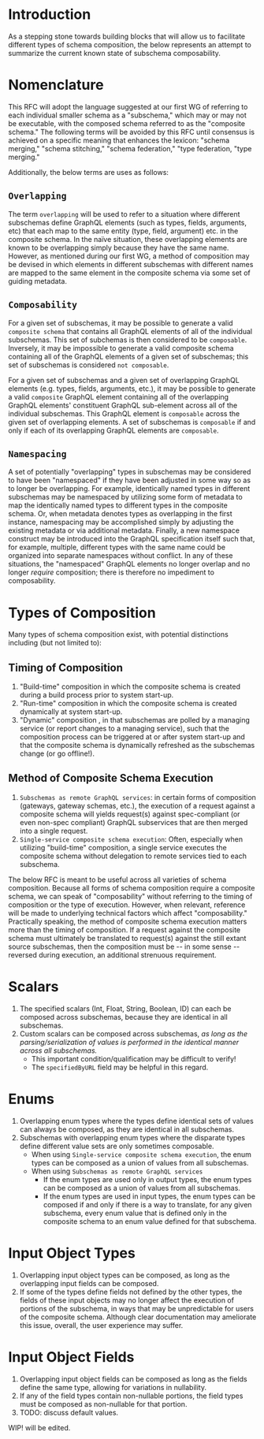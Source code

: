 
# Introduction

As a stepping stone towards building blocks that will allow us to facilitate different types of schema composition, the below represents an attempt to summarize the current known state of subschema composability.

# Nomenclature

This RFC will adopt the language suggested at our first WG of referring to each individual smaller schema as a "subschema," which may or may not be executable, with the composed schema referred to as the "composite schema." The following terms will be avoided by this RFC until consensus is achieved on a specific meaning that enhances the lexicon: "schema merging," "schema stitching," "schema federation," "type federation, "type merging."

Additionally, the below terms are uses as follows:

## `Overlapping`

The term `overlapping` will be used to refer to a situation where different subschemas define GraphQL elements (such as types, fields, arguments, etc) that each map to the same entity (type, field, argument) etc. in the composite schema. In the naïve situation, these overlapping elements are known to be overlapping simply because they have the same name. However, as mentioned during our first WG, a method of composition may be devised in which elements in different subschemas with different names are mapped to the same element in the composite schema via some set of guiding metadata.

## `Composability`

For a given set of subschemas, it may be possible to generate a valid `composite schema` that contains all GraphQL elements of all of the individual subschemas. This set of subchemas is then considered to be `composable`. Inversely, it may be impossible to generate a valid composite schema containing all of the GraphQL elements of a given set of subschemas; this set of subschemas is considered `not composable`.

For a given set of subschemas and a given set of overlapping GraphQL elements (e.g. types, fields, arguments, etc.), it may be possible to generate a valid `composite` GraphQL element containing all of the overlapping GraphQL elements' constituent GraphQL sub-element across all of the individual subschemas. This GraphQL element is `composable` across the given set of overlapping elements. A set of subschemas is `composable` if and only if each of its overlapping GraphQL elements are `composable`.   

## `Namespacing`

A set of potentially "overlapping" types in subschemas may be considered to have been "namespaced" if they have been adjusted in some way so as to longer be overlapping. For example, identically named types in different subschemas may be namespaced by utilizing some form of metadata to map the identically named types to different types in the composite schema. Or, when metadata denotes types as overlapping in the first instance, namespacing may be accomplished simply by adjusting the existing metadata or via additional metadata. Finally, a new namespace construct may be introduced into the GraphQL specification itself such that, for example, multiple, different types with the same name could be organized into separate namespaces without conflict. In any of these situations, the "namespaced" GraphQL elements no longer overlap and no longer _require_ composition; there is therefore no impediment to composability. 

# Types of Composition

Many types of schema composition exist, with potential distinctions including (but not limited to):

## Timing of Composition

1. "Build-time" composition in which the composite schema is created during a build process prior to system start-up. 
2. "Run-time" composition in which the composite schema is created dynamically at system start-up.
3. "Dynamic" composition , in that subschemas are polled by a managing service (or report changes to a managing service), such that the composition process can be triggered at or after system start-up and that the composite schema is dynamically refreshed as the subschemas change (or go offline!).

## Method of Composite Schema Execution

1. `Subschemas as remote GraphQL services`: in certain forms of composition (gateways, gateway schemas, etc.), the execution of a request against a composite schema will yields request(s) against spec-compliant (or even non-spec compliant) GraphQL subservices that are then merged into a single request.
2. `Single-service composite schema execution`: Often, especially when utilizing "build-time" composition, a single service executes the composite schema without delegation to remote services tied to each subschema. 

The below RFC is meant to be useful across all varieties of schema composition. Because all forms of schema composition require a composite schema, we can speak of "composability" without referring to the timing of composition or the type of execution. However, when relevant, reference will be made to underlying technical factors which affect "composability." Practically speaking, the method of composite schema execution matters more than the timing of composition. If a request against the composite schema must ultimately be translated to request(s) against the still extant source subschemas, then the composition must be -- in some sense -- reversed during execution, an additional strenuous requirement.

# Scalars

1. The specified scalars (Int, Float, String, Boolean, ID) can each be composed across subschemas, because they are identical in all subschemas. 
2. Custom scalars can be composed across subschemas, _as long as the parsing/serialization of values is performed in the identical manner across all subschemas._
   - This important condition/qualification may be difficult to verify!
   - The `specifiedByURL` field may be helpful in this regard.

# Enums

1. Overlapping enum types where the types define identical sets of values can always be composed, as they are identical in all subschemas.
2. Subschemas with overlapping enum types where the disparate types define different value sets are only sometimes composable.
   - When using `Single-service composite schema execution`, the enum types can be composed as a union of values from all subschemas.
   - When using `Subschemas as remote GraphQL services`
     - If the enum types are used only in output types, the enum types can be composed as a union of values from all subschemas.
     - If the enum types are used in input types, the enum types can be composed if and only if there is a way to translate, for any given subschema, every enum value that is defined only in the composite schema to an enum value defined for that subschema.

# Input Object Types

1. Overlapping input object types can be composed, as long as the overlapping input fields can be composed.
2. If some of the types define fields not defined by the other types, the fields of these input objects may no longer affect the execution of portions of the subschema, in ways that may be unpredictable for users of the composite schema. Although clear documentation may ameliorate this issue, overall, the user experience may suffer. 

# Input Object Fields

1. Overlapping input object fields can be composed as long as the fields define the same type, allowing for variations in nullability.
2. If any of the field types contain non-nullable portions, the field types must be composed as non-nullable for that portion.
3. TODO: discuss default values.

WIP! will be edited.
